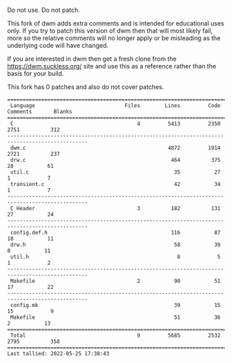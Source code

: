 Do not use. Do not patch.

This fork of dwm adds extra comments and is intended for educational uses only. If you try to patch
this version of dwm then that will most likely fail, more so the relative comments will no longer
apply or be misleading as the underlying code will have changed.

If you are interested in dwm then get a fresh clone from the https://dwm.suckless.org/ site and use
this as a reference rather than the basis for your build.

This fork has 0 patches and also do not cover patches.

<!-- START STATS 1 -->
<!-- END STATS 1 -->


<!-- START STATS 2 -->
````
================================================================================================
 Language                             Files        Lines         Code     Comments       Blanks
================================================================================================
 C                                        4         5413         2350         2751          312
------------------------------------------------------------------------------------------------
 dwm.c                                              4872         1914         2721          237
 drw.c                                               464          375           28           61
 util.c                                               35           27            1            7
 transient.c                                          42           34            1            7
------------------------------------------------------------------------------------------------
 C Header                                 3          182          131           27           24
------------------------------------------------------------------------------------------------
 config.def.h                                        116           87           18           11
 drw.h                                                58           39            8           11
 util.h                                                8            5            1            2
------------------------------------------------------------------------------------------------
 Makefile                                 2           90           51           17           22
------------------------------------------------------------------------------------------------
 config.mk                                            39           15           15            9
 Makefile                                             51           36            2           13
================================================================================================
 Total                                    9         5685         2532         2795          358
================================================================================================
Last tallied: 2022-05-25 17:38:43
````
<!-- END STATS 2 -->

